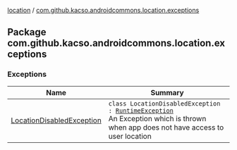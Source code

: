[location](../index.md) / [com.github.kacso.androidcommons.location.exceptions](.)

## Package com.github.kacso.androidcommons.location.exceptions

### Exceptions

| Name | Summary |
|---|---|
| [LocationDisabledException](-location-disabled-exception/index.md) | `class LocationDisabledException : `[`RuntimeException`](http://docs.oracle.com/javase/8/docs/api/java/lang/RuntimeException.html)<br>An Exception which is thrown when app does not have access to user location |
